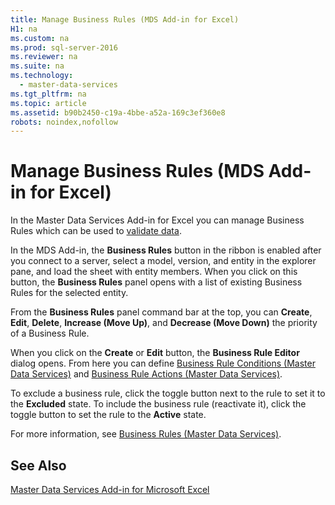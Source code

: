 ```yaml
---
title: Manage Business Rules (MDS Add-in for Excel)
H1: na
ms.custom: na
ms.prod: sql-server-2016
ms.reviewer: na
ms.suite: na
ms.technology: 
  - master-data-services
ms.tgt_pltfrm: na
ms.topic: article
ms.assetid: b90b2450-c19a-4bbe-a52a-169c3ef360e8
robots: noindex,nofollow
---
```

# Manage Business Rules (MDS Add-in for Excel)
  In the Master Data Services Add-in for Excel you can manage Business Rules which can be used to [validate data](../../Topics/TopicNameNotContainA/Validating-Data--MDS-Add-in-for-Excel-.md).  
  
 In the MDS Add-in, the **Business Rules** button in the ribbon is enabled after you connect to a server, select a model, version, and entity in the explorer pane, and load the sheet with entity members. When you click on this button, the **Business Rules** panel opens with a list of existing Business Rules for the selected entity.  
  
 From the **Business Rules** panel command bar at the top, you can **Create**, **Edit**, **Delete**, **Increase (Move Up)**, and **Decrease (Move Down)** the priority of a Business Rule.  
  
 When you click on the **Create** or **Edit** button, the **Business Rule Editor** dialog opens. From here you can define [Business Rule Conditions &#40;Master Data Services&#41;](../../Topics/TopicNameNotContainA/Business-Rule-Conditions--Master-Data-Services-.md) and [Business Rule Actions &#40;Master Data Services&#41;](../../Topics/TopicNameNotContainA/Business-Rule-Actions--Master-Data-Services-.md).  
  
 To exclude a business rule, click the toggle button next to the  rule to set it to the **Excluded** state. To include the business rule (reactivate it), click the toggle button to set the rule to the **Active** state.  
  
 For more information, see [Business Rules &#40;Master Data Services&#41;](../../Topics/TopicNameNotContainA/Business-Rules--Master-Data-Services-.md).  
  
## See Also  
 [Master Data Services Add-in for Microsoft Excel](../../Topics/TopicNameNotContainA/Master-Data-Services-Add-in-for-Microsoft-Excel.md)  
  
  